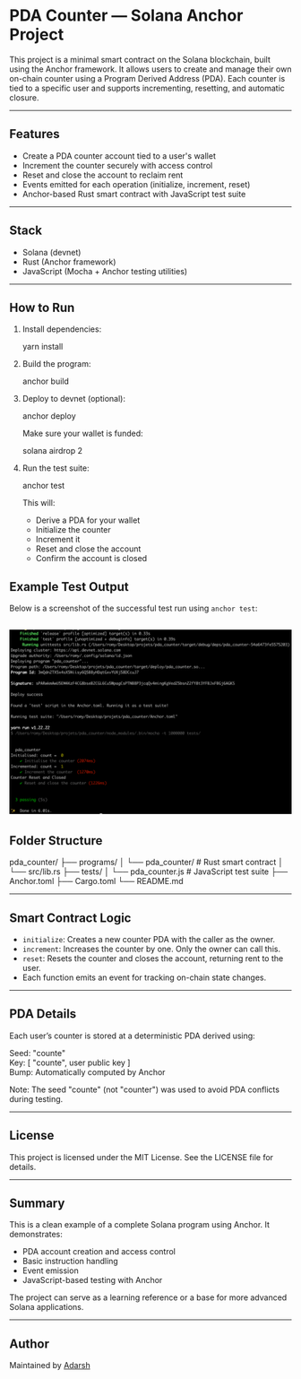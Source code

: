 # PDA Counter — Solana Anchor Project

This project is a minimal smart contract on the Solana blockchain, built using the Anchor framework. It allows users to create and manage their own on-chain counter using a Program Derived Address (PDA). Each counter is tied to a specific user and supports incrementing, resetting, and automatic closure.

---

## Features

- Create a PDA counter account tied to a user's wallet
- Increment the counter securely with access control
- Reset and close the account to reclaim rent
- Events emitted for each operation (initialize, increment, reset)
- Anchor-based Rust smart contract with JavaScript test suite

---

## Stack

- Solana (devnet)
- Rust (Anchor framework)
- JavaScript (Mocha + Anchor testing utilities)

---

## How to Run

1. Install dependencies:

   yarn install

2. Build the program:

   anchor build

3. Deploy to devnet (optional):

   anchor deploy

   Make sure your wallet is funded:

   solana airdrop 2

4. Run the test suite:

   anchor test

   This will:
   - Derive a PDA for your wallet
   - Initialize the counter
   - Increment it
   - Reset and close the account
   - Confirm the account is closed

## Example Test Output

Below is a screenshot of the successful test run using `anchor test`:

![Anchor test result](anchor_test_result.png)
---

## Folder Structure

pda_counter/
├── programs/
│   └── pda_counter/       # Rust smart contract
│       └── src/lib.rs
├── tests/
│   └── pda_counter.js     # JavaScript test suite
├── Anchor.toml
├── Cargo.toml
└── README.md

---

## Smart Contract Logic

- `initialize`: Creates a new counter PDA with the caller as the owner.
- `increment`: Increases the counter by one. Only the owner can call this.
- `reset`: Resets the counter and closes the account, returning rent to the user.
- Each function emits an event for tracking on-chain state changes.

---

## PDA Details

Each user’s counter is stored at a deterministic PDA derived using:

Seed: "counte"  
Key: [ "counte", user public key ]  
Bump: Automatically computed by Anchor

Note: The seed "counte" (not "counter") was used to avoid PDA conflicts during testing.

---

## License

This project is licensed under the MIT License. See the LICENSE file for details.

---

## Summary

This is a clean example of a complete Solana program using Anchor. It demonstrates:
- PDA account creation and access control
- Basic instruction handling
- Event emission
- JavaScript-based testing with Anchor

The project can serve as a learning reference or a base for more advanced Solana applications.

---

## Author

Maintained by [Adarsh](https://github.com/Webrowse)
